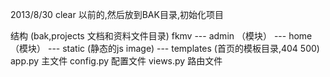 2013/8/30 clear 以前的,然后放到BAK目录,初始化项目

结构  (bak,projects 文档和资料文件目录)
    fkmv
        --- admin （模块）
        --- home  （模块）
        --- static    (静态的js image)
        --- templates (首页的模板目录,404 500)
        app.py      主文件
        config.py   配置文件
        views.py    路由文件
